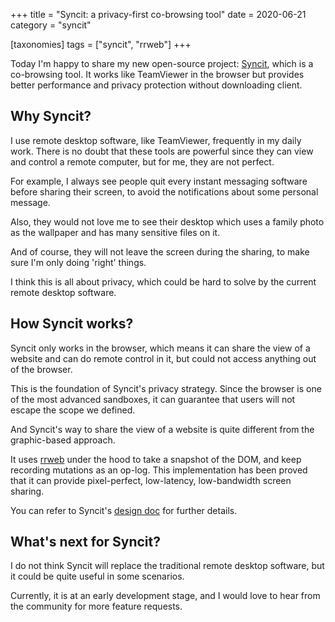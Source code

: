 +++
title = "Syncit: a privacy-first co-browsing tool"
date = 2020-06-21
category = "syncit"

[taxonomies]
tags = ["syncit", "rrweb"]
+++

Today I'm happy to share my new open-source project: [Syncit](https://syncit.luckid.io/), which is a co-browsing tool. It works like TeamViewer in the browser but provides better performance and privacy protection without downloading client.

<!-- more -->

## Why Syncit?

I use remote desktop software, like TeamViewer, frequently in my daily work. There is no doubt that these tools are powerful since they can view and control a remote computer, but for me, they are not perfect.

For example, I always see people quit every instant messaging software before sharing their screen, to avoid the notifications about some personal message.

Also, they would not love me to see their desktop which uses a family photo as the wallpaper and has many sensitive files on it.

And of course, they will not leave the screen during the sharing, to make sure I'm only doing 'right' things.

I think this is all about privacy, which could be hard to solve by the current remote desktop software.

## How Syncit works?

Syncit only works in the browser, which means it can share the view of a website and can do remote control in it, but could not access anything out of the browser.

This is the foundation of Syncit's privacy strategy. Since the browser is one of the most advanced sandboxes, it can guarantee that users will not escape the scope we defined.

And Syncit's way to share the view of a website is quite different from the graphic-based approach.

It uses [rrweb](https://www.rrweb.io/) under the hood to take a snapshot of the DOM, and keep recording mutations as an op-log. This implementation has been proved that it can provide pixel-perfect, low-latency, low-bandwidth screen sharing.

You can refer to Syncit's [design doc](https://github.com/Yuyz0112/syncit/blob/master/docs/design.md) for further details.

## What's next for Syncit?

I do not think Syncit will replace the traditional remote desktop software, but it could be quite useful in some scenarios.

Currently, it is at an early development stage, and I would love to hear from the community for more feature requests.
